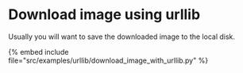 # Download image using urllib

Usually you will want to save the downloaded image to the local disk.


{% embed include file="src/examples/urllib/download_image_with_urllib.py" %}

